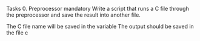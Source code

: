 Tasks
0. Preprocessor
mandatory
Write a script that runs a C file through the preprocessor and save the result into another file.

The C file name will be saved in the variable 
The output should be saved in the file c 
